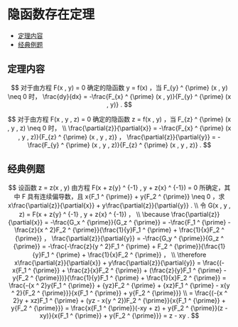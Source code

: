 # 隐函数存在定理

* [定理内容](#定理内容)
* [经典例题](#经典例题)

## 定理内容

$$
对于由方程 F(x , y) = 0 确定的隐函数 y = f(x) ，当 F_{y} ^ {\prime} (x , y) \neq 0 时， \frac{dy}{dx} = -\frac{F_{x} ^ {\prime} (x , y)}{F_{y} ^ {\prime} (x , y)} .
$$

$$
对于由方程 F(x , y , z) = 0 确定的隐函数 z = f(x , y) ，当 F_{z} ^ {\prime} (x , y , z) \neq 0 时，
\\
\frac{\partial{z}}{\partial{x}} = -\frac{F_{x} ^ {\prime} (x , y , z)}{F_{z} ^ {\prime} (x , y , z)} ， \frac{\partial{z}}{\partial{y}} = -\frac{F_{y} ^ {\prime} (x , y , z)}{F_{z} ^ {\prime} (x , y , z)} .
$$

## 经典例题

$$
设函数 z = z(x , y) 由方程 F(x + z{y} ^ {-1} , y + z{x} ^ {-1}) = 0 所确定，其中 F 具有连续偏导数，且 x{F_1 ^ {\prime}} + y{F_2 ^ {\prime}} \neq 0 ，求 x\frac{\partial{z}}{\partial{x}} + y\frac{\partial{z}}{\partial{y}} .
\\
令 G(x , y , z) = F(x + z{y} ^ {-1} , y + z{x} ^ {-1}) ，
\\
\because \frac{\partial{z}}{\partial{x}} = -\frac{G_x ^ {\prime}}{G_z ^ {\prime}} = -\frac{F_1 ^ {\prime} - \frac{z}{x ^ 2}F_2 ^ {\prime}}{\frac{1}{y}F_1 ^ {\prime} + \frac{1}{x}F_2 ^ {\prime}} ， \frac{\partial{z}}{\partial{y}} = -\frac{G_y ^ {\prime}}{G_z ^ {\prime}} = -\frac{-\frac{z}{y ^ 2}F_1 ^ {\prime} + F_2 ^ {\prime}}{\frac{1}{y}F_1 ^ {\prime} + \frac{1}{x}F_2 ^ {\prime}} ，
\\
\therefore x\frac{\partial{z}}{\partial{x}} + y\frac{\partial{z}}{\partial{y}} = \frac{(-x{F_1 ^ {\prime}} + \frac{z}{x}F_2 ^ {\prime}) + (\frac{z}{y}F_1 ^ {\prime} - y{F_2 ^ {\prime}})}{\frac{1}{y}F_1 ^ {\prime} + \frac{1}{x}F_2 ^ {\prime}} = \frac{-{x ^ 2}y{F_1 ^ {\prime}} + {yz}F_2 ^ {\prime} + {xz}F_1 ^ {\prime} - x{y ^ 2}{F_2 ^ {\prime}}}{x{F_1 ^ {\prime}} + y{F_2 ^ {\prime}}}
\\
= \frac{(-{x ^ 2}y + xz)F_1 ^ {\prime} + (yz - x{y ^ 2})F_2 ^ {\prime}}{x{F_1 ^ {\prime}} + y{F_2 ^ {\prime}}} = \frac{x{F_1 ^ {\prime}}(-xy + z) + y{F_2 ^ {\prime}}(z - xy)}{x{F_1 ^ {\prime}} + y{F_2 ^ {\prime}}} = z - xy .
$$



